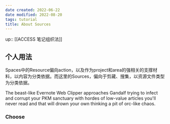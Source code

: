 ```yaml
---
date created: 2022-06-22
date modified: 2022-08-20
tags: tutorial
title: About Sources
---
```


up:: [[ACCESS 笔记组织法]]

## 个人用法

Spaces中的Resource偏向action，以及作为project和area的强相关的支撑材料，以内容为分类依据。而这里的Sources，偏向于剪藏、搜集，以资源文件类型为分类依据。

The beast-like Evernote Web Clipper approaches Gandalf trying to infect and corrupt your PKM sanctuary with hordes of low-value articles you'll never read and that will drown your own thinking a pit of orc-like chaos.

### Choose
